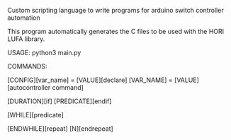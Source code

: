 Custom scripting language to write programs for arduino switch controller automation

This program automatically generates the C files to be used with the HORI LUFA library.

USAGE: python3 main.py

COMMANDS:

[CONFIG][var_name] = [VALUE][declare] [VAR_NAME] = [VALUE][autocontroller command]

[DURATION][if] [PREDICATE][endif]

[WHILE][predicate]

[ENDWHILE][repeat] [N][endrepeat]
